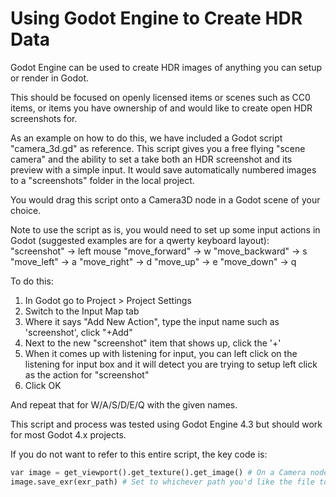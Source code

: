 # Using Godot Engine to Create HDR Data

Godot Engine can be used to create HDR images of anything you can setup or render in Godot.

This should be focused on openly licensed items or scenes such as CC0 items, or items you have ownership of and would like to create open HDR screenshots for.

As an example on how to do this, we have included a Godot script "camera_3d.gd" as reference.
This script gives you a free flying "scene camera" and the ability to set a take both an HDR screenshot and its preview with a simple input.
It would save automatically numbered images to a "screenshots" folder in the local project.

You would drag this script onto a Camera3D node in a Godot scene of your choice.

Note to use the script as is, you would need to set up some input actions in Godot (suggested examples are for a qwerty keyboard layout):
"screenshot" -> left mouse
"move_forward" -> w
"move_backward" -> s
"move_left" -> a
"move_right" -> d
"move_up" -> e
"move_down" -> q

To do this:
1. In Godot go to Project > Project Settings
2. Switch to the Input Map tab
3. Where it says "Add New Action", type the input name such as 'screenshot', click "+Add"
4. Next to the new "screenshot" item that shows up, click the '+'
5. When it comes up with listening for input, you can left click on the listening for input box and it will detect you are trying to setup left click as the action for "screenshot"
6. Click OK

And repeat that for W/A/S/D/E/Q with the given names.


This script and process was tested using Godot Engine 4.3 but should work for most Godot 4.x projects.

If you do not want to refer to this entire script, the key code is:

```python
var image = get_viewport().get_texture().get_image() # On a Camera node
image.save_exr(exr_path) # Set to whichever path you'd like the file to save to.
```
